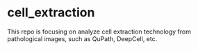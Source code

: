# cell_extraction
This repo is focusing on analyze cell extraction technology from pathological images, such as QuPath, DeepCell, etc.
